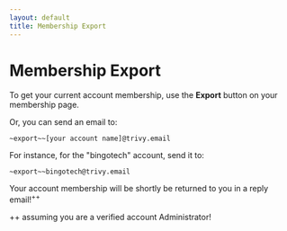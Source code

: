 ```yaml
---
layout: default
title: Membership Export
---
```



# Membership Export

To get your current account membership, use the **Export** button on
your membership page.

<div class="adv">  <!-- START ADVANCED -->

Or, you can send an email to:

```
~export~~[your account name]@trivy.email
```

For instance, for the "bingotech" account, send it to:

```
~export~~bingotech@trivy.email
```

Your account membership will be shortly be returned to you in a reply email!<sup>++</sup>


++ assuming you are a verified account Administrator!

</div>  <!-- END ADVANCED -->
